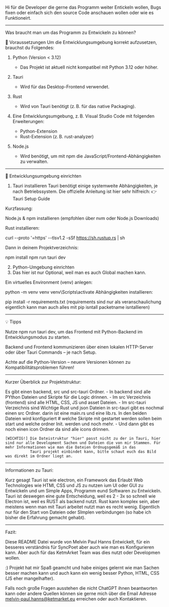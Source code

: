 Hi für die Developer die gerne das Programm weiter Entickeln wollen, Bugs fixen oder einfach sich den source Code anschauen wollen oder wie es Funktioneirt.

----------------------------------------------------------------------------------------------------------------------------------------------------------------------------

Was braucht man um das Programm zu Entwickeln zu können?

🧰 Voraussetzungen
Um die Entwicklungsumgebung korrekt aufzusetzen, brauchst du Folgendes:

1. Python (Version < 3.12)
    - Das Projekt ist aktuell nicht kompatibel mit Python 3.12 oder höher.

2. Tauri
    - Wird für das Desktop-Frontend verwendet.

3. Rust
    - Wird von Tauri benötigt (z. B. für das native Packaging).

4. Eine Entwicklungsumgebung, z. B. Visual Studio Code mit folgenden Erweiterungen:
    - Python-Extension
    - Rust-Extension (z. B. rust-analyzer)

5. Node.js
    - Wird benötigt, um mit npm die JavaScript/Frontend-Abhängigkeiten zu verwalten.

----------------------------------------------------------------------------------------------------------------------------------------------------------------------------

🚀 Entwicklungsumgebung einrichten
1. Tauri installieren
Tauri benötigt einige systemweite Abhängigkeiten, je nach Betriebssystem. Die offizielle Anleitung ist hier sehr hilfreich:
👉 Tauri Setup Guide

Kurzfassung:

Node.js & npm installieren (empfohlen über nvm oder Node.js Downloads)

Rust installieren:

curl --proto '=https' --tlsv1.2 -sSf https://sh.rustup.rs | sh

Dann in deinem Projektverzeichnis:

npm install
npm run tauri dev

2. Python-Umgebung einrichten
3. Das hier ist nur Optional, weil man es auch Global machen kann.
   
Ein virtuelles Environment (venv) anlegen:

python -m venv venv
venv\Scripts\activate
Abhängigkeiten installieren:

pip install -r requirements.txt (requirements sind nur als veranschaulichung eigentlich kann man auch alles mit pip isntall packetname isntallieren)

----------------------------------------------------------------------------------------------------------------------------------------------------------------------------

💡 Tipps

Nutze npm run tauri dev, um das Frontend mit Python-Backend im Entwicklungsmodus zu starten.

Backend und Frontend kommunizieren über einen lokalen HTTP-Server oder über Tauri Commands – je nach Setup.

Achte auf die Python-Version – neuere Versionen können zu Kompatibilitätsproblemen führen!

----------------------------------------------------------------------------------------------------------------------------------------------------------------------------

Kurzer Überblick zur Projektstruktur:

Es gibt einen backend, src und src-tauri Ordner. 
    - In backend sind alle PYthon Dateien und Skripte für die Logic drinnen. 
    - Im src Verzeichnis (frontend) sind alle HTML, CSS, JS und asset Dateien.
    - Im src-tauri Verzeichnis sind Wichtige Rust und json Dateien in src-tauri gibt es nochmal einen src Ordner. darin ist eine main.rs und eine lib.rs. In den beiden Dateien wird konfiguriert #
      welche Skripte mit gestartet werden sollen beim start und welche ordner Init. werden und noch mehr.
    - Und dann gibt es noch einen icon Ordner da sind alle icons drinnen.

    [WICHTIG!] Die Dateistruktur "hier" passt nicht zu der in Tauri, hier sind nur alle Development Sachen und Dateien die von mir Stammen. Für mehr Informationen wie man die Dateien Ordnugsgemäß in das
               Tauri projekt einbindet kann, bitte schaut euch das Bild was direkt im Ordner liegt an.
    
----------------------------------------------------------------------------------------------------------------------------------------------------------------------------

Informationen zu Tauri:

Kurz gesagt Tauri ist wie electron, ein Framework das Erlaubt Web Technologies wie HTMl, CSS und JS zu nutzen ium UI oder GUI zu Entwickeln und um Simple Apps, Programm eund Softwaren zu Entwickeln. Tauri ist deswegen eine gute Entscheidung, weil es 2 - 3x so
schnell wie Electron ist, weil es RUST als backend nutzt. Rust kann komplex sein, aber meistens wenn man mit Tauri arbeitet nutzt man es recht wenig. Eigentlich  nur für den Start von Dateien oder SImplen verbindungen (so habe ich bisher die Erfahrung gemacht gehabt).

----------------------------------------------------------------------------------------------------------------------------------------------------------------------------

Fazit: 

Diese README Datei wurde von Melvin Paul Hanns Entwickelt, für ein besseres verständnis für SyncPoet aber auch wie man es Konfigurieren kann. Aber auch für das KetmArket Team was dies nutzt oder Developmen wollen. 

:) Projekt hat mir Spaß geamcht und habe einiges gelernt wie man Sachen besser machen kann und auch kann ein wenig besser Python, HTML, CSS (JS eher mangelhafter).

Falls noch große Fragen ausstehen die nicht ChatGPT ihnen beantworten kann oder andere Quellen können sie gerne mich über die Email Adresse melvin-paul.hanns@ketmarket.eu erreichen oder auch Kontaktieren.
